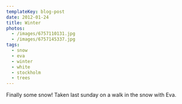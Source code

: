 ```yaml
---
templateKey: blog-post
date: 2012-01-24
title: Winter
photos:
  - /images/6757110131.jpg
  - /images/6757145337.jpg
tags:
  - snow
  - eva
  - winter
  - white
  - stockholm
  - trees
---
```


Finally some snow! Taken last sunday on a walk in the snow with Eva.
